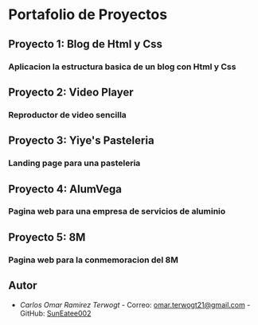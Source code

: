 # Portafolio de Proyectos

## Proyecto 1: Blog de Html y Css
### Aplicacion la estructura basica de un blog con Html y Css
## Proyecto 2: Video Player
### Reproductor de video sencilla 
## Proyecto 3: Yiye's Pasteleria
### Landing page para una pasteleria
## Proyecto 4: AlumVega
### Pagina web para una empresa de servicios de aluminio
## Proyecto 5: 8M
### Pagina web para la conmemoracion del 8M

## Autor 
- *Carlos Omar Ramirez Terwogt* - Correo: omar.terwogt21@gmail.com - GitHub: [SunEatee002](https://github.com/SunEatee002)
